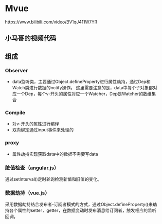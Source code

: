 # Mvue
https://www.bilibili.com/video/BV1qJ411W7YR

## 小马哥的视频代码

## 组成
### Observer
- data监听类，主要通过Object.defineProperty进行属性劫持，通过Dep和Watch类进行数据的notify操作。
这里需要注意的是，data中每个子对象都对应一个Dep，每个v-开头的属性对应一个Watcher，Dep是Watcher的数组集合

### Compile
- 对v-开头的属性进行编译
- 双向绑定通过input事件来处理的

### proxy
- 属性劫持实现获取data中的数据不需要写data



### 脏值检查（angular.js）
通过setInterval()定时轮询检测新值和旧值的变化。

### 数据劫持（vue.js）
采用数据劫持结合发布者-订阅者模式的方式，通过Object.defineProperty()来劫持各个属性的setter，getter，在数据变动时发布消息给订阅者，触发相应的监听回调。





